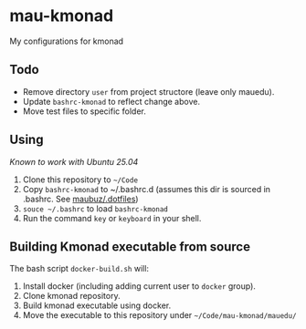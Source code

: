 # mau-kmonad
My configurations for kmonad

## Todo
- Remove directory `user` from project structore (leave only mauedu).
- Update `bashrc-kmonad` to reflect change above.
- Move test files to specific folder.

## Using
_Known to work with Ubuntu 25.04_

1. Clone this repository to `~/Code`
2. Copy `bashrc-kmonad` to ~/.bashrc.d (assumes this dir is sourced in .bashrc. See [maubuz/.dotfiles]([url](https://github.com/maubuz/.dotfiles)))
3. `souce ~/.bashrc` to load `bashrc-kmonad`
4. Run the command `key` or `keyboard` in your shell.

## Building Kmonad executable from source
The bash script `docker-build.sh` will:
1. Install docker (including adding current user to `docker` group).
2. Clone kmonad repository.
3. Build kmonad executable using docker.
4. Move the executable to this repository under `~/Code/mau-kmonad/mauedu/`
